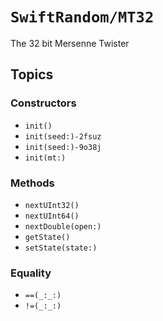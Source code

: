 # ``SwiftRandom/MT32``

The 32 bit Mersenne Twister

## Topics

### Constructors

- ``init()``
- ``init(seed:)-2fsuz``
- ``init(seed:)-9o38j``
- ``init(mt:)``

### Methods

- ``nextUInt32()``
- ``nextUInt64()``
- ``nextDouble(open:)``
- ``getState()``
- ``setState(state:)``

### Equality
- ``==(_:_:)``
- ``!=(_:_:)``
